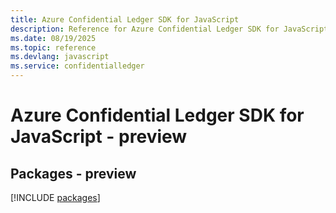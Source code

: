```yaml
---
title: Azure Confidential Ledger SDK for JavaScript
description: Reference for Azure Confidential Ledger SDK for JavaScript
ms.date: 08/19/2025
ms.topic: reference
ms.devlang: javascript
ms.service: confidentialledger
---
```

# Azure Confidential Ledger SDK for JavaScript - preview
## Packages - preview
[!INCLUDE [packages](confidential-ledger-index.md)]